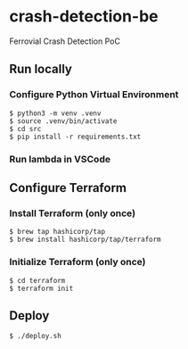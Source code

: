 # crash-detection-be
Ferrovial Crash Detection PoC

## Run locally

### Configure Python Virtual Environment
```
$ python3 -m venv .venv
$ source .venv/bin/activate
$ cd src
$ pip install -r requirements.txt
```

### Run lambda in VSCode


## Configure Terraform

### Install Terraform (only once)

```
$ brew tap hashicorp/tap
$ brew install hashicorp/tap/terraform
```

### Initialize Terraform (only once)
```
$ cd terraform
$ terraform init
```

## Deploy
```
$ ./deploy.sh
```


